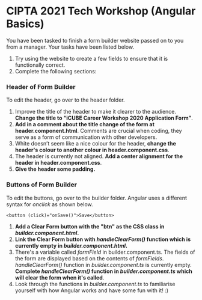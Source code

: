 # CIPTA 2021 Tech Workshop (Angular Basics)
You have been tasked to finish a form builder website passed on to you from a manager. Your tasks have been listed below.
1. Try using the website to create a few fields to ensure that it is functionally correct.
2. Complete the following sections:

### Header of Form Builder
To edit the header, go over to the header folder.
1. Improve the title of the header to make it clearer to the audience. **Change the title to “iCUBE Career Workshop 2020 Application Form”**.
2. **Add in a comment about the title change of the form at header.component.html**. Comments are crucial when coding, they serve as a form of communication with other developers.
3. White doesn’t seem like a nice colour for the header, **change the header's colour to another colour in header.component.css**.
4. The header is currently not aligned. **Add a center alignment for the header in header.component.css**.
5. **Give the header some padding.**

### Buttons of Form Builder
To edit the buttons, go over to the builder folder. 
Angular uses a different syntax for *onclick* as shown below.
```
<button (click)="onSave()">Save</button>
```
1. **Add a Clear Form button with the "btn" as the CSS class in *builder.component.html*.**
2. **Link the Clear Form button with *handleClearForm()* function which is currently empty in *builder.component.html*.** 
3. There's a variable called *formField* in builder.component.ts. The fields of the form are displayed based on the contents of *formFields*. *handleClearForm()* function in *builder.component.ts* is currently empty. **Complete *handleClearForm()* function in *builder.component.ts* which will clear the form when it's called**.
4. Look through the functions in *builder.component.ts* to familiarise yourself with how Angular works and have some fun with it! :) 
